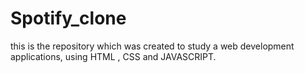 # Spotify_clone
this is the repository which was created to study a web development applications, using HTML , CSS and JAVASCRIPT.
